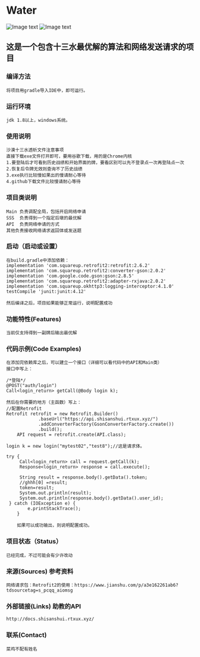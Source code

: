 # Water
![Image text](https://img.shields.io/badge/build-passing-green)	
![Image text](https://img.shields.io/badge/code%20quality-A-brightgreen)	

## 这是一个包含十三水最优解的算法和网络发送请求的项目

### 编译方法
    将项目用gradle导入IDE中，即可运行。
### 运行环境
    jdk 1.8以上，windows系统。
### 使用说明
    沙漠十三水透析文件注意事项
    直接下载exe文件打开即可，要用谷歌下载，用的是Chrome内核
    1.要登陆后才可看到历史战绩和开始界面的牌，要看区别可以先不登录点一次再登陆点一次
    2.恢复后令牌无效则查询不了历史战绩
    3.exe执行比较慢如果出的慢请耐心等待
    4.github下载文件比较慢请耐心等待
### 项目类说明
    Main 负责调配全局，包括开启网络申请
    SSS  负责得到一个指定后墩的最优解
    API  负责网络申请的方式
    其他负责接收网络请求返回体或发送题

### 启动（启动或设置）
    在build.gradle中添加依赖：
    implementation 'com.squareup.retrofit2:retrofit:2.6.2'
    implementation 'com.squareup.retrofit2:converter-gson:2.0.2'
    implementation 'com.google.code.gson:gson:2.8.5'
    implementation 'com.squareup.retrofit2:adapter-rxjava:2.0.2'
    implementation 'com.squareup.okhttp3:logging-interceptor:4.1.0'
    testCompile 'junit:junit:4.12'
    
    然后编译之后，项目如果能够正常运行，说明配置成功
### 功能特性(Features)
    当前仅支持得到一副牌后输出最优解

### 代码示例(Code Examples)
    在添加完依赖库之后，可以建立一个接口（详细可以看代码中的API和Main类）
    接口中写上：
    
    /*登陆*/
    @POST("auth/login")
    Call<login_return> getCall(@Body login k);
    
    然后在你需要的地方（主函数）写上：
    //配置Retrofit 
    Retrofit retrofit = new Retrofit.Builder()
                .baseUrl("https://api.shisanshui.rtxux.xyz/")
                .addConverterFactory(GsonConverterFactory.create())
                .build();
        API request = retrofit.create(API.class);
        
    login k = new login("mytest02","test8");//这是请求体。
        
    try {
         Call<login_return> call = request.getCall(k);
         Response<login_return> response = call.execute();

         String result = response.body().getData().token;
         //ghhh[0] =result;
         token=result;
         System.out.println(result);
         System.out.println(response.body().getData().user_id);
     } catch (IOException e) {
            e.printStackTrace();
        }
        
        如果可以成功输出，则说明配置成功。

### 项目状态（Status）
    已经完成，不过可能会有少许改动

### 来源(Sources) 参考资料
    网络请求包：Retrofit2的使用：https://www.jianshu.com/p/a3e162261ab6?tdsourcetag=s_pcqq_aiomsg

### 外部链接(Links) 助教的API
    http://docs.shisanshui.rtxux.xyz/

### 联系(Contact)
    菜鸡不配有姓名
